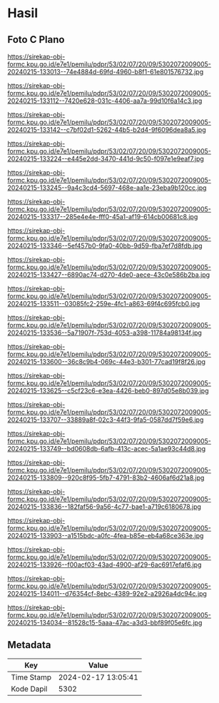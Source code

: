 # Hasil

## Foto C Plano

https://sirekap-obj-formc.kpu.go.id/e7e1/pemilu/pdpr/53/02/07/20/09/5302072009005-20240215-133013--74e4884d-69fd-4960-b8f1-61e801576732.jpg

https://sirekap-obj-formc.kpu.go.id/e7e1/pemilu/pdpr/53/02/07/20/09/5302072009005-20240215-133112--7420e628-031c-4406-aa7a-99d10f6a14c3.jpg

https://sirekap-obj-formc.kpu.go.id/e7e1/pemilu/pdpr/53/02/07/20/09/5302072009005-20240215-133142--c7bf02d1-5262-44b5-b2d4-9f6096dea8a5.jpg

https://sirekap-obj-formc.kpu.go.id/e7e1/pemilu/pdpr/53/02/07/20/09/5302072009005-20240215-133224--e445e2dd-3470-441d-9c50-f097e1e9eaf7.jpg

https://sirekap-obj-formc.kpu.go.id/e7e1/pemilu/pdpr/53/02/07/20/09/5302072009005-20240215-133245--9a4c3cd4-5697-468e-aa1e-23eba9b120cc.jpg

https://sirekap-obj-formc.kpu.go.id/e7e1/pemilu/pdpr/53/02/07/20/09/5302072009005-20240215-133317--285e4e4e-fff0-45a1-af19-614cb00681c8.jpg

https://sirekap-obj-formc.kpu.go.id/e7e1/pemilu/pdpr/53/02/07/20/09/5302072009005-20240215-133346--5ef457b0-9fa0-40bb-9d59-fba7ef7d8fdb.jpg

https://sirekap-obj-formc.kpu.go.id/e7e1/pemilu/pdpr/53/02/07/20/09/5302072009005-20240215-133427--6890ac74-d270-4de0-aece-43c0e586b2ba.jpg

https://sirekap-obj-formc.kpu.go.id/e7e1/pemilu/pdpr/53/02/07/20/09/5302072009005-20240215-133511--03085fc2-259e-4fc1-a863-69f4c695fcb0.jpg

https://sirekap-obj-formc.kpu.go.id/e7e1/pemilu/pdpr/53/02/07/20/09/5302072009005-20240215-133536--5a71907f-753d-4053-a398-11784a98134f.jpg

https://sirekap-obj-formc.kpu.go.id/e7e1/pemilu/pdpr/53/02/07/20/09/5302072009005-20240215-133600--36c8c9b4-069c-44e3-b301-77cad19f8f26.jpg

https://sirekap-obj-formc.kpu.go.id/e7e1/pemilu/pdpr/53/02/07/20/09/5302072009005-20240215-133625--c5cf23c6-e3ea-4426-beb0-897d05e8b039.jpg

https://sirekap-obj-formc.kpu.go.id/e7e1/pemilu/pdpr/53/02/07/20/09/5302072009005-20240215-133707--33889a8f-02c3-44f3-9fa5-0587dd7f59e6.jpg

https://sirekap-obj-formc.kpu.go.id/e7e1/pemilu/pdpr/53/02/07/20/09/5302072009005-20240215-133749--bd0608db-6afb-413c-acec-5a1ae93c44d8.jpg

https://sirekap-obj-formc.kpu.go.id/e7e1/pemilu/pdpr/53/02/07/20/09/5302072009005-20240215-133809--920c8f95-5fb7-4791-83b2-4606af6d21a8.jpg

https://sirekap-obj-formc.kpu.go.id/e7e1/pemilu/pdpr/53/02/07/20/09/5302072009005-20240215-133836--182faf56-9a56-4c77-bae1-a719c6180678.jpg

https://sirekap-obj-formc.kpu.go.id/e7e1/pemilu/pdpr/53/02/07/20/09/5302072009005-20240215-133903--a1515bdc-a0fc-4fea-b85e-eb4a68ce363e.jpg

https://sirekap-obj-formc.kpu.go.id/e7e1/pemilu/pdpr/53/02/07/20/09/5302072009005-20240215-133926--f00acf03-43ad-4900-af29-6ac6917efaf6.jpg

https://sirekap-obj-formc.kpu.go.id/e7e1/pemilu/pdpr/53/02/07/20/09/5302072009005-20240215-134011--d76354cf-8ebc-4389-92e2-a2926a4dc94c.jpg

https://sirekap-obj-formc.kpu.go.id/e7e1/pemilu/pdpr/53/02/07/20/09/5302072009005-20240215-134034--81528c15-5aaa-47ac-a3d3-bbf89f05e6fc.jpg


## Metadata

| Key        | Value               |
| ---------- | ------------------- |
| Time Stamp | 2024-02-17 13:05:41 |
| Kode Dapil | 5302                |




